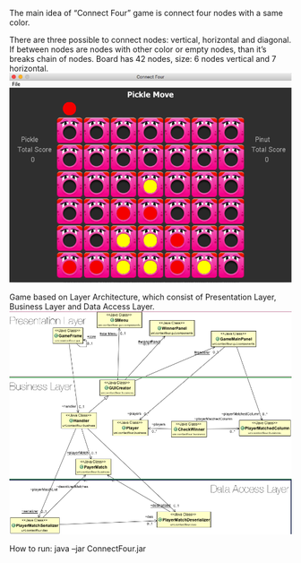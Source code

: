 The main idea of “Connect Four” game is connect four nodes with a same color. 

There are three possible to connect nodes: vertical, horizontal and diagonal. If between nodes are nodes with other color or empty nodes, than it’s breaks chain of nodes. Board has 42 nodes, size: 6 nodes vertical and 7 horizontal.
![alt tag](https://raw.githubusercontent.com/latyaodessa/connect-four-game/master/main-game-view.png)

Game based on Layer Architecture, which consist of Presentation Layer, Business Layer and Data Access Layer.
![alt tag](https://raw.githubusercontent.com/latyaodessa/connect-four-game/master/ClassDiagram.png)


How to run:
java –jar ConnectFour.jar
